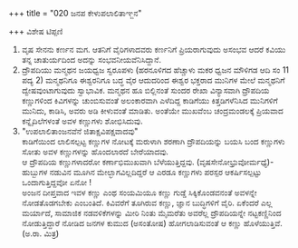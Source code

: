 +++
title = "020 ಜನಪ ಕೇಳುಪಲಾಲಿತಾಞ್ಜನ"

+++
ವಿಶೇಷ ಟಿಪ್ಪಣಿ  
1. ವೃಷ ಸೇನನು ಕರ್ಣನ ಮಗ. ಆತನಿಗೆ ವೈರಿಗಳಾದವರು ಕರ್ಣನಿಗೆ ಪ್ರಿಯರಾಗುವುದು ಅಸಂಭವ ಆದರೆ ಕವಿಯು ತನ್ನ ಚಾತುರ್ಯದಿಂದ ಅದನ್ನು ಸಂಭವನೀಯವೆನಿಸಿದ್ದಾನೆ.   
2. ದ್ರೌಪದಿಯು ಮನ್ಮಥನ ಜಯಧ್ವಜ ಸ್ವರೂಪಳು (ಹರನೂಳಿಗದ ಹೆಚ್ಚಾಳು ಮಕರ ಧ್ವಜನ ಮೌಳಿಗಡ ಆದಿ ಸಂ 11 ಪದ್ಯ 2) ಮನ್ಮಥನಿಗೂ ಈಶ್ವರನಿಗೂ ಬದ್ಧ ವೈರ ಆದುದರಿಂದ ಈಶ್ವರ ಭಕ್ತರಾದ ಮುನಿಗಳ ಮೇಲೆ ಮನ್ಮಥನಿಗೆ ದ್ವೇಷವುಂಟಾಗುವುದು ಸ್ವಾಭಾವಿಕ. ಮನ್ಮಥನ ಹೂ ಬಿಲ್ಲಿನಂತೆ ಸುಂದರ ರೇಖಾ ವಿನ್ಯಾಸವಾಗಿ ದ್ರೌಪದಿಯ ಕಣ್ಣುಗಳಿಂದ ಕಿವಿಗಳನ್ನು ಚುಂಬಿಸುವಂತೆ ಅಲಂಕಾರವಾಗಿ ಎಳೆದಿದ್ದ ಕಾಡಿಗೆಯು ಕಿತ್ತಡಿಗಳೆನಿಸಿದ ಮುನಿಗಳಿಗೆ ಮುನಿದು, ಕಾಡಿಸಿ, ಅವರು ಅಡಿ ಕೀಳುವಂತೆ ಮಾಡಿತು. ಅಂತೆಯೇ ಮುಖವೆಂಬ ಚಂದ್ರಮಂಡಲಕ್ಕೆ ಪ್ರಿಯವಾದ ಕನ್ನೈದಿಲೆಗಳಂತೆ ಅವಳ ಕಣ್ಣುಗಳು ಶೋಭಿಸಿದುವು.   
3. "ಉಪಲಾಲಿತಾಂಜನವೆನೆ ಜಿತಾಕ್ಷವಿಪಕ್ಷವಾದವು"  
ಕಾಡಿಗೆಯಿಂದ ಲಾಲಿಸಲ್ಪಟ್ಟ ಕಣ್ಣುಗಳ ನೋಟಕ್ಕೆ ಮರುಳಾಗಿ ಶರಣಾಗಿ ದ್ರೌಪದಿಯನ್ನು ಬಯಸಿ ಬಂದ ಕಣ್ಣುಗಳು ಸೋತು ಅವಳ ಕಣ್ಣುಗಳನ್ನು ಹೊಂದಲಾರದೆ ಬೇರೆಯಾದವು.  
ಆ ದ್ರೌಪದಿಯ ಕಣ್ಣುಗಳಾದರೋ ಕರ್ಣಾಭಿಮುಖವಾಗಿ ಬೆಳೆಯುತ್ತಿದ್ದವು. (ವೃಷಸೇನೋಭ್ರುವೋರ್ಮಧ್ಯೆ)-ಹುಬ್ಬುಗಳ ನಡುವಿನ ಮೂಗಿನ ಮೇಲ್ಭಾಗವಿಲ್ಲದಿದ್ದರೆ ಆ ಎರಡೂ ಕಣ್ಣುಗಳು ಪರಸ್ಪರ ಆಕರ್ಷಿಸಲ್ಪಟ್ಟು ಒಂದಾಗುತ್ತಿದ್ದವೋ ಏನೋ !  
ಅಂಜನ ದೀಪ್ತವಾದ ಇವಳ ಕಣ್ಣು ಎಂಥ ಸಂಯಮಿಯೂ ಕಣ್ಣು ಗುಡ್ಡೆ ಸಿಕ್ಕಿಕೊಂಡವನಂತೆ ಅವಳನ್ನೇ ನೋಡತೊಡಗಬೇಕು ಎಂಬಂತಿದೆ. ಕಿವಿವರೆಗೆ ತೂಗಿರುವ ಕಣ್ಣು, ಜ್ಞಾನ ಬುದ್ಧಿಗಳಿಗೆ ವೈರಿ. ಏಕೆಂದರೆ ಎಲ್ಲ ಮರ್ಯಾದೆ, ಸಾಮಾಜಿಕ ನಡವಳಿಕೆಗಳನ್ನು ಮೀರಿ ನಿಂತು ಮೈಮರೆತು ಅವರೆಲ್ಲ ದ್ರೌಪದಿಯನ್ನೇ ನಟ್ಟಕಣ್ಣಿನಿಂದ ನೋಡುತ್ತಿದ್ದಾರೆ ನೋಡಿದ ಜನಗಳ ಕುಮುದ (ಅಸಂತೋಷ) ಹೋಗಲಾಡಿಸುವಂತೆ ಆ ಕಣ್ಣು ಹೊಳೆಯುತ್ತಿವೆ. (ಅ.ರಾ. ಮಿತ್ರ)